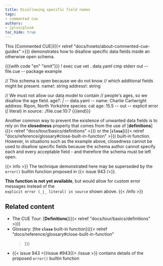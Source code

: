 ```yaml
---
title: Disallowing specific field names
tags:
- commented cue
authors:
- jpluscplusm
toc_hide: true
---
```


This [Commented CUE]({{< relref "docs/howto/about-commented-cue-guides" >}})
demonstrates how to disallow specific data fields inside an otherwise open
schema.

{{{with code "en" "emit"}}}
! exec cue vet . data.yaml
cmp stderr out
-- file.cue --
package example

// This schema is open because we do not know
// which additional fields might be present.
name!:    string
address!: string

// We must not allow our data model to contain
// people's ages, so we disallow the age field.
age?: _|_
-- data.yaml --
name: Charlie Cartwright
address: Ripon, North Yorkshire
species: cat
age: 15.5
-- out --
explicit error (_|_ literal) in source:
    ./file.cue:10:7
{{{end}}}

Another common way to prevent the existence of unwanted data fields is to rely
on the **closedness** property that comes from the use of
[**definitions**]({{< relref "docs/tour/basics/definitions" >}}) or the
[**`close`**]({{< relref "docs/reference/glossary#close-built-in-function" >}})
built-in function. However, in situations such as the example above, closedness
cannot be used to disallow specific fields because the schema author cannot
specify each and every acceptable field - and therefore the schema must be left
open.

{{< info >}}
The technique demonstrated here may be superseded by the `error()` builtin
function proposed in {{< issue 943 />}}.

**This function is not yet available**, but would allow for custom error
messages instead of the\
`explicit error (_|_ literal) in source` shown above.
{{< /info >}}

## Related content

- The CUE Tour: [**Definitions**]({{< relref "docs/tour/basics/definitions" >}})
- Glossary: [the **`close`** built-in function]({{< relref
    "docs/reference/glossary#close-built-in-function"
  >}})
- {{< issue 943 >}}Issue #943{{< /issue >}} contains details of the proposed
  `error()` builtin function
